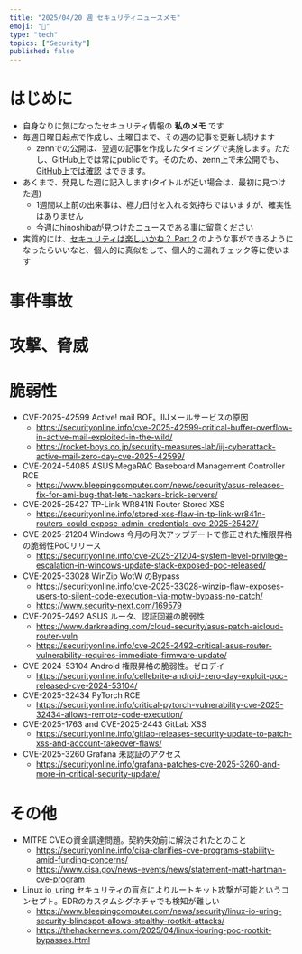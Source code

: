 ```yaml
---
title: "2025/04/20 週 セキュリティニュースメモ"
emoji: "🔖"
type: "tech"
topics: ["Security"]
published: false
---
```


# はじめに
* 自身なりに気になったセキュリティ情報の **私のメモ** です
* 毎週日曜日起点で作成し、土曜日まで、その週の記事を更新し続けます
    * zennでの公開は、翌週の記事を作成したタイミングで実施します。ただし、GitHub上では常にpublicです。そのため、zenn上で未公開でも、[GitHub上では確認](https://github.com/hinoshiba/zenn.dev/tree/main/articles) はできます。
* あくまで、発見した週に記入します(タイトルが近い場合は、最初に見つけた週)
    * 1週間以上前の出来事は、極力日付を入れる気持ちではいますが、確実性はありません
    * 今週にhinoshibaが見つけたニュースである事に留意ください
* 実質的には、[セキュリティは楽しいかね？ Part 2](https://negi.hatenablog.com/) のような事ができるようになったらいいなと、個人的に真似をして、個人的に漏れチェック等に使います

# 事件事故

# 攻撃、脅威

# 脆弱性

* CVE-2025-42599 Active! mail BOF。IIJメールサービスの原因
    * https://securityonline.info/cve-2025-42599-critical-buffer-overflow-in-active-mail-exploited-in-the-wild/
    * https://rocket-boys.co.jp/security-measures-lab/iij-cyberattack-active-mail-zero-day-cve-2025-42599/
* CVE-2024-54085 ASUS MegaRAC Baseboard Management Controller RCE
    * https://www.bleepingcomputer.com/news/security/asus-releases-fix-for-ami-bug-that-lets-hackers-brick-servers/
* CVE-2025-25427 TP-Link WR841N Router Stored XSS
    * https://securityonline.info/stored-xss-flaw-in-tp-link-wr841n-routers-could-expose-admin-credentials-cve-2025-25427/
* CVE-2025-21204 Windows 今月の月次アップデートで修正された権限昇格の脆弱性PoCリリース
    * https://securityonline.info/cve-2025-21204-system-level-privilege-escalation-in-windows-update-stack-exposed-poc-released/
* CVE-2025-33028 WinZip WotW のBypass
    * https://securityonline.info/cve-2025-33028-winzip-flaw-exposes-users-to-silent-code-execution-via-motw-bypass-no-patch/
    * https://www.security-next.com/169579
* CVE-2025-2492 ASUS ルータ、認証回避の脆弱性
    * https://www.darkreading.com/cloud-security/asus-patch-aicloud-router-vuln
    * https://securityonline.info/cve-2025-2492-critical-asus-router-vulnerability-requires-immediate-firmware-update/
* CVE-2024-53104 Android 権限昇格の脆弱性。ゼロデイ
    * https://securityonline.info/cellebrite-android-zero-day-exploit-poc-released-cve-2024-53104/
* CVE-2025-32434 PyTorch RCE
    * https://securityonline.info/critical-pytorch-vulnerability-cve-2025-32434-allows-remote-code-execution/
* CVE-2025-1763 and CVE-2025-2443  GitLab XSS 
    * https://securityonline.info/gitlab-releases-security-update-to-patch-xss-and-account-takeover-flaws/
* CVE-2025-3260 Grafana 未認証のアクセス
    * https://securityonline.info/grafana-patches-cve-2025-3260-and-more-in-critical-security-update/


# その他

* MITRE CVEの資金調達問題。契約失効前に解決されたとのこと
    * https://securityonline.info/cisa-clarifies-cve-programs-stability-amid-funding-concerns/
    * https://www.cisa.gov/news-events/news/statement-matt-hartman-cve-program
* Linux io_uring セキュリティの盲点によりルートキット攻撃が可能というコンセプト。EDRのカスタムシグネチャでも検知が難しい
    * https://www.bleepingcomputer.com/news/security/linux-io-uring-security-blindspot-allows-stealthy-rootkit-attacks/
    * https://thehackernews.com/2025/04/linux-iouring-poc-rootkit-bypasses.html
